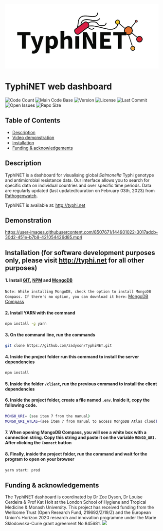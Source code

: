![TyphiNET_Logo](assets/img/logo-typhinet-prod.png)

# TyphiNET web dashboard

![Code Count](https://img.shields.io/github/languages/count/zadyson/TyphiNET)
![Main Code Base](https://img.shields.io/github/languages/top/zadyson/TyphiNET)
![Version](https://img.shields.io/badge/version-1.2-red)
![License](https://img.shields.io/badge/license-GPLv3-blue)
![Last Commit](https://img.shields.io/github/last-commit/zadyson/TyphiNET)
![Open Issues](https://img.shields.io/github/issues-raw/zadyson/TyphiNET)
![Repo Size](https://img.shields.io/github/repo-size/zadyson/TyphiNET)

## Table of Contents

- [Description](#Description)
- [Video demonstration](#Demonstration)
- [Installation](#Installation)
- [Funding & acknowledgements](#Acknowledgements)

## Description

TyphiNET is a dashboard for visualising global _Salmonella_ Typhi genotype and antimicrobial resistance data. Our interface allows you to search for specific data on individual countries and over specific time periods. Data are regularly updated (last updated/curation on February 03th, 2023) from [Pathogenwatch](https://pathogen.watch/).

TyphiNET is available at: http://typhi.net

## Demonstration

https://user-images.githubusercontent.com/8507671/144901022-3017adcb-30d2-451e-b7b8-421054426d85.mp4

## Installation (for software development purposes only, please visit http://typhi.net for all other purposes)

#### 1. Install <a href="https://git-scm.com/">GIT</a>, <a href="https://www.npmjs.com/get-npm">NPM</a> and <a href="https://www.mongodb.com/try/download/community?tck=docs_server">MongoDB</a>

`Note: While installing MongoDB, check the option to install MongoDB Compass. If there's no option, you can download it here:` <a href="https://www.mongodb.com/try/download/compass">MongoDB Compass</a>

#### 2. Install YARN with the command

```sh
npm install -g yarn
```

#### 3. On the command line, run the commands

```sh
git clone https://github.com/zadyson/TyphiNET.git
```


#### 4. Inside the project folder run this command to install the server dependencies


```sh
npm install
```

#### 5. Inside the folder `/client`, run the previous command to install the client dependencies


#### 6. Inside the project folder, create a file named `.env`. Inside it, copy the following code.


```sh
MONGO_URI= (see item 7 from the manual)
MONGO_URI_ATLAS=(see item 7 from manual to access MongoDB Atlas cloud)
```

#### 7. When opening MongoDB Compass, you will see a white box with a connection string. Copy this string and paste it on the variable `MONGO_URI`. After clicking the `Connect` button

#### 8. Finally, inside the project folder, run the command and wait for the program to open on your browser

```sh
yarn start: prod
```

## Funding & acknowledgements

The TyphiNET dashboard is coordinated by Dr Zoe Dyson, Dr Louise Cerdeira & Prof Kat Holt at the London School of Hygiene and Tropical Medicine & Monash University. This project has received funding from the Wellcome Trust (Open Research Fund, 219692/Z/19/Z) and the European Union's Horizon 2020 research and innovation programme under the Marie Sklodowska-Curie grant agreement No 845681. <img src="https://user-images.githubusercontent.com/8507671/153406979-9462c466-5a65-469e-adb6-14e271fd9e21.jpg" height="30" />
